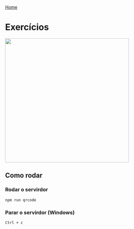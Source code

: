 [Home](https://github.com/larrydiniz/ProjetosWeb)
# Exercícios

<img src="https://user-images.githubusercontent.com/66534830/111086571-8f412100-84fb-11eb-8c95-fb71367572dd.png" height="400px">


## Como rodar
### Rodar o servirdor
```
npm run qrcode
```
### Parar o servirdor (Windows)
```
Ctrl + c
```
